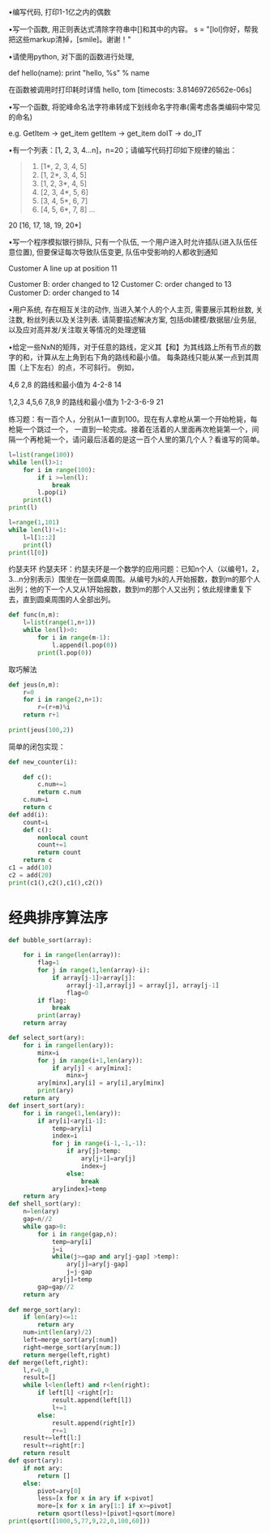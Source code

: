 •编写代码, 打印1-1亿之内的偶数


•写一个函数, 用正则表达式清除字符串中[]和其中的内容。
s = "[lol]你好，帮我把这些markup清掉，[smile]。谢谢！"


•请使用python, 对下面的函数进行处理,

def hello(name):
    print "hello, %s" % name


在函数被调用时打印耗时详情
<function name: hello>
<function call begin>
hello, tom
<function call end>
[timecosts: 3.81469726562e-06s]


•写一个函数, 将驼峰命名法字符串转成下划线命名字符串(需考虑各类编码中常见的命名)

e.g.  GetItem -> get_item
      getItem -> get_item
      doIT    -> do_IT


•有一个列表：[1, 2, 3, 4...n]，n=20；请编写代码打印如下规律的输出：
>1. [1*, 2, 3, 4, 5]
>2. [1, 2*, 3, 4, 5]
>3. [1, 2, 3*, 4, 5]
>4. [2, 3, 4*, 5, 6]
>5. [3, 4, 5*, 6, 7]
>6. [4, 5, 6*, 7, 8]
...

20 [16, 17, 18, 19, 20*]



•写一个程序模拟银行排队, 只有一个队伍, 一个用户进入时允许插队(进入队伍任意位置), 但要保证每次导致队伍变更, 队伍中受影响的人都收到通知

Customer A line up at position 11


Customer B: order changed to 12
Customer C: order changed to 13
Customer D: order changed to 14



•用户系统, 存在相互关注的动作, 当进入某个人的个人主页, 需要展示其粉丝数, 关注数, 粉丝列表以及关注列表. 请简要描述解决方案, 
包括db建模/数据层/业务层, 以及应对高并发/关注取关等情况的处理逻辑


•给定一些NxN的矩阵，对于任意的路线，定义其【和】为其线路上所有节点的数字的和，计算从左上角到右下角的路线和最小值。
每条路线只能从某一点到其周围（上下左右）的点，不可斜行。 例如，


4,6
2,8 的路线和最小值为 4-2-8 14

1,2,3
4,5,6
7,8,9 的路线和最小值为 1-2-3-6-9 21



练习题：有一百个人，分别从1一直到100。现在有人拿枪从第一个开始枪毙，每枪毙一个跳过一个，
一直到一轮完成。接着在活着的人里面再次枪毙第一个，间隔一个再枪毙一个，请问最后活着的是这一百个人里的第几个人？看谁写的简单。


```python
l=list(range(100))
while len(l)>1:
    for i in range(100):
        if i >=len(l):
            break
        l.pop(i)
    print(l)
print(l) 

l=range(1,101)
while len(l)!=1:
    l=l[1::2]
    print(l)
print(l[0])
```
约瑟夫环
约瑟夫环：约瑟夫环是一个数学的应用问题：已知n个人（以编号1，2，3...n分别表示）围坐在一张圆桌周围。从编号为k的人开始报数，数到m的那个人出列；他的下一个人又从1开始报数，数到m的那个人又出列；依此规律重复下去，直到圆桌周围的人全部出列。

```python
def func(n,m):
    l=list(range(1,n+1))
    while len(l)>0:
        for i in range(m-1):
            l.append(l.pop(0))
        print(l.pop(0))
```
取巧解法
```python
def jeus(n,m):
    r=0
    for i in range(2,n+1):
        r=(r+m)%i
    return r+1
    
print(jeus(100,2))  
```
简单的闭包实现：
```python   
def new_counter(i):
    
    def c():
        c.num+=1 
        return c.num
    c.num=i
    return c 
def add(i):
    count=i
    def c():
        nonlocal count
        count+=1 
        return count
    return c 
c1 = add(10)
c2 = add(20)
print(c1(),c2(),c1(),c2())
```
# 经典排序算法序
```python
def bubble_sort(array):
    
    for i in range(len(array)):
        flag=1
        for j in range(1,len(array)-i):
            if array[j-1]>array[j]:
                array[j-1],array[j] = array[j], array[j-1]
                flag=0
        if flag:
            break
        print(array)
    return array

def select_sort(ary):
    for i in range(len(ary)):
        minx=i
        for j in range(i+1,len(ary)):
            if ary[j] < ary[minx]:
                minx=j
        ary[minx],ary[i] = ary[i],ary[minx]
        print(ary)
    return ary
def insert_sort(ary):
    for i in range(1,len(ary)):
        if ary[i]<ary[i-1]:
            temp=ary[i]
            index=i
            for j in range(i-1,-1,-1):
                if ary[j]>temp:
                    ary[j+1]=ary[j]
                    index=j
                else:
                    break
            ary[index]=temp
    return ary
def shell_sort(ary):
    n=len(ary)
    gap=n//2
    while gap>0:
        for i in range(gap,n):
            temp=ary[i]
            j=i
            while(j>=gap and ary[j-gap] >temp):
                ary[j]=ary[j-gap]
                j=j-gap
            ary[j]=temp
        gap=gap//2
    return ary
    
def merge_sort(ary):
    if len(ary)<=1:
        return ary
    num=int(len(ary)/2)
    left=merge_sort(ary[:num])
    right=merge_sort(ary[num:])
    return merge(left,right)
def merge(left,right):
    l,r=0,0
    result=[]
    while l<len(left) and r<len(right):
        if left[l] <right[r]:
            result.append(left[l])
            l+=1
        else:
            result.append(right[r])
            r+=1
    result+=left[l:]
    result+=right[r:]
    return result
def qsort(ary):
    if not ary:
        return []
    else:
        pivot=ary[0]
        less=[x for x in ary if x<pivot]
        more=[x for x in ary[1:] if x>=pivot]
        return qsort(less)+[pivot]+qsort(more)
print(qsort([1000,5,77,9,22,0,100,60]))
```
